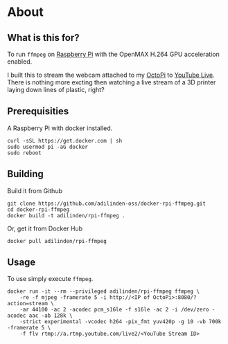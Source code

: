 # About

## What is this for?

To run `ffmpeg` on [Raspberry Pi](https://www.raspberrypi.org/) with the OpenMAX H.264 GPU acceleration enabled.

I built this to stream the webcam attached to my [OctoPi](https://octoprint.org/) to [YouTube Live](https://www.youtube.com/channel/UC4R8DWoMoI7CAwX8_LjQHig). There is nothing more excting then watching a live stream of a 3D printer laying down lines of plastic, right?

## Prerequisities

A Raspberry Pi with docker installed.

	curl -sSL https://get.docker.com | sh
	sudo usermod pi -aG docker
	sudo reboot

## Building

Build it from Github

    git clone https://github.com/adilinden-oss/docker-rpi-ffmpeg.git
    cd docker-rpi-ffmpeg
    docker build -t adilinden/rpi-ffmpeg .

Or, get it from Docker Hub

    docker pull adilinden/rpi-ffmpeg

## Usage

To use simply execute `ffmpeg`.

    docker run -it --rm --privileged adilinden/rpi-ffmpeg ffmpeg \
	    -re -f mjpeg -framerate 5 -i http://<IP of OctoPi>:8080/?action=stream \
	    -ar 44100 -ac 2 -acodec pcm_s16le -f s16le -ac 2 -i /dev/zero -acodec aac -ab 128k \
	    -strict experimental -vcodec h264 -pix_fmt yuv420p -g 10 -vb 700k -framerate 5 \
	    -f flv rtmp://a.rtmp.youtube.com/live2/<YouTube Stream ID>
